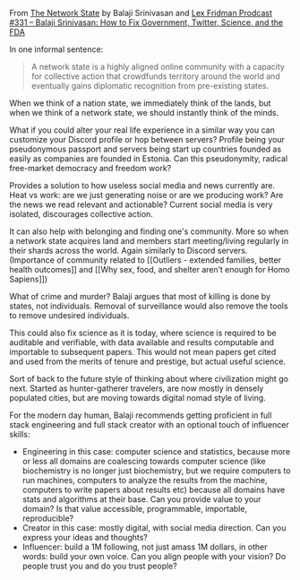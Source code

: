 From [The Network State](https://thenetworkstate.com/) by Balaji Srinivasan and [Lex Fridman Prodcast #331 – Balaji Srinivasan: How to Fix Government, Twitter, Science, and the FDA](https://lexfridman.com/balaji-srinivasan/)

In one informal sentence:

> A network state is a highly aligned online community with a capacity for collective action that crowdfunds territory around the world and eventually gains diplomatic recognition from pre-existing states.

When we think of a nation state, we immediately think of the lands, but when we think of a network state, we should instantly think of the minds.

What if you could alter your real life experience in a similar way you can customize your Discord profile or hop between servers? Profile being your pseudonymous passport and servers being start up countries founded as easily as companies are founded in Estonia. Can this pseudonymity, radical free-market democracy and freedom work?

Provides a solution to how useless social media and news currently are. Heat vs work: are we just generating noise or are we producing work? Are the news we read relevant and actionable?
Current social media is very isolated, discourages collective action.

It can also help with belonging and finding one's community. More so when a network state acquires land and members start meeting/living regularly in their shards across the world. Again similarly to Discord servers. (Importance of community related to [[Outliers - extended families, better health outcomes]] and [[Why sex, food, and shelter aren’t enough for Homo Sapiens]])

What of crime and murder? Balaji argues that most of killing is done by states, not individuals. Removal of surveillance would also remove the tools to remove undesired individuals.

This could also fix science as it is today, where science is required to be auditable and verifiable, with data available and results computable and importable to subsequent papers. This would not mean papers get cited and used from the merits of tenure and prestige, but actual useful science.

Sort of back to the future style of thinking about where civilization might go next. Started as hunter-gatherer travelers, are now mostly in densely populated cities, but are moving towards digital nomad style of living.

For the modern day human, Balaji recommends getting proficient in full stack engineering and full stack creator with an optional touch of influencer skills:
- Engineering in this case: computer science and statistics, because more or less all domains are coalescing towards computer science (like biochemistry is no longer just biochemistry, but we require computers to run machines, computers to analyze the results from the machine, computers to write papers about results etc) because all domains have stats and algorithms at their base. Can you provide value to your domain? Is that value accessible, programmable, importable, reproducible?
- Creator in this case: mostly digital, with social media direction. Can you express your ideas and thoughts?
- Influencer: build a 1M following, not just amass 1M dollars, in other words: build your own voice. Can you align people with your vision? Do people trust you and do you trust people?